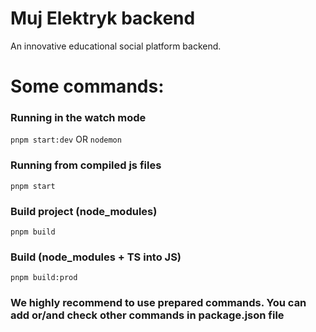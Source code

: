 # Muj Elektryk backend

An innovative educational social platform backend.


# Some commands:
### Running in the watch mode
``` pnpm start:dev ``` OR ``` nodemon ```

### Running from compiled js files
``` pnpm start ```

### Build project (node_modules)
``` pnpm build ```

### Build (node_modules + TS into JS)
``` pnpm build:prod ```

### We highly recommend to use prepared commands. You can add or/and check other commands in package.json file